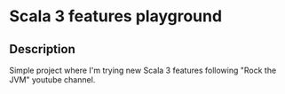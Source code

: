 # Scala 3 features playground 

## Description

Simple project where I'm trying new Scala 3 features following "Rock the JVM" youtube channel.